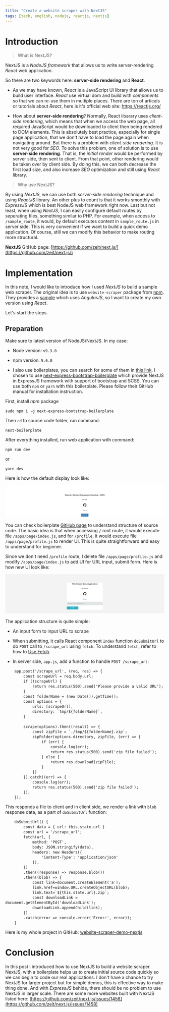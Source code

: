 ```yaml
---
title: "Create a website scraper with NextJS"
tags: [tech, english, nodejs, reactjs, nextjs]
---
```


# Introduction

> What is NextJS?

NextJS is a *NodeJS framework* that allows us to write server-rendering *React* web application.

So there are two keywords here: **server-side rendering** and **React**.

* As we may have known, *React* is a JavaScript UI library that allows us to build user interface. *React* use virtual dom and build with *components* so that we can re-use them in multiple places. There are ton of articals or tutorials about *React*, here is it's official web site: https://reactjs.org/

* How about **server-side rendering**? Normally, React libarary uses *client-side rendering*, which means that when we access the web page, all required JavaScript would be downloaded to client then being rendered to DOM elements. This is absolutely best practice, especially for single page application, that we don't have to load the page again when navigating around. But there is a problem with *client-side rendering*. It is not very good for *SEO*. To solve this problem, one of solution is to use **server-side rendering**. That is, the *initial render* would be performed by server side, then sent to client. From that point, other rendering would be taken over by client side. By doing this, we can both decrease the first load size, and also increase *SEO* optimization and still using *React* library.

> Why use NextJS?

By using *NextJS*, we can use both *server-side rendering* technique and using *ReactJS* library. An other plus to count is that it works smoothly with *ExpressJS* which is best NodeJS web framework right now. Last but not least, when using *NextJS*, I can easily configure default routes by seperating files, something similar to PHP. For example, when access to `/sample_route`, it would, by default executes content in `sample_route.js` in server side. This is very convenient if we want to build a quick demo application. Of course, still we can modify this behavior to make routing more structural.

**NextJS** GitHub page: [https://github.com/zeit/next.js/](https://github.com/zeit/next.js/)

<script async src="//pagead2.googlesyndication.com/pagead/js/adsbygoogle.js"></script>
<ins class="adsbygoogle"
     style="display:block; text-align:center;"
     data-ad-layout="in-article"
     data-ad-format="fluid"
     data-ad-client="ca-pub-2750437710821247"
     data-ad-slot="8905029259"></ins>
<script>
     (adsbygoogle = window.adsbygoogle || []).push({});
</script>

# Implementation

In this note, I would like to introduce how I used *NextJS* to build a sample web scraper. The original idea is to use `website-scraper` package from [npm](https://www.npmjs.com/package/website-scraper). They provides a [sample](https://github.com/website-scraper/demo) which uses *AngularJS*, so I want to create my own version using *React*.

Let's start the steps.

## Preparation

Make sure to latest version of NodeJS/NextJS. In my case:

* Node version: `v9.3.0`

* npm version: `5.6.0`

* I also use boilerplates, you can search for some of them in [this link](https://github.com/unicodeveloper/awesome-nextjs). I chosen to use [next-express-bootstrap-boilerplate](https://github.com/MustansirZia/next-express-bootstrap-boilerplate) which provide NextJS in ExpressJS framework with support of bootstrap and SCSS. You can use both `npm` or `yarn` with this boilerplate. Please follow their GitHub manual for installation instruction.

First, install *npm* package

```
sudo npm i -g next-express-bootstrap-boilerplate
```

Then `cd` to source code folder, run command:

```
next-boilerplate
```

After everything installed, run web application with command:

```
npm run dev
```

or

```
yarn dev
```

Here is how the default display look like:

![NextJS sample](/img/nextjs_sample_01.png)

You can check boilerplate [GitHub page](https://github.com/MustansirZia/next-express-bootstrap-boilerplate) to understand structure of source code. The basic idea is that when accessing `/` root route, it would execute file `/apps/page/index.js`, and for `/profile`, it would execute file `/apps/page/profile.js` to render UI. This is quite straightforward and easy to understand for beginner.

Since we don't need `/profile` route, I delete file `/apps/page/profile.js` and modify `/apps/page/index.js` to add UI for URL input, submit form. Here is how new UI look like:

![NextJS sample](/img/nextjs_sample_02.png)

The application structure is quite simple:

* An input form to input URL to scrape

* When submitting, it calls React component `Index` function `doSubmitUrl` to do `POST` call to `/scrape_url` using `fetch`. To understand `fetch`, refer to how to [Use Fetch](https://developer.mozilla.org/en-US/docs/Web/API/Fetch_API/Using_Fetch).

* In server side, `app.js`, add a function to handle `POST /scrape_url`:

```
    app.post('/scrape_url', (req, res) => {
        const scrapeUrl = req.body.url;
        if (!scrapeUrl) {
            return res.status(500).send('Please provide a valid URL');
        }
        const folderName = (new Date()).getTime();
        const options = {
            urls: [scrapeUrl],
            directory: `tmp/${folderName}`,
        }

        scrape(options).then((result) => {
            const zipFile = `./tmp/${folderName}.zip`;
            zipFolder(options.directory, zipFile, (err) => {
                if (err) {
                    console.log(err);
                    return res.status(500).send('zip file failed');
                } else {
                    return res.download(zipFile);
                }
            })
        }).catch((err) => {
            console.log(err);
            return res.status(500).send('zip file failed');
        });
    });
```

This responds a file to client and in client side, we render a link with `blob` response data, as a part of `doSubmitUrl` function:

```
    doSubmitUrl() {
        const data = { url: this.state.url }
        const url = '/scrape_url';
        fetch(url, {
            method: 'POST',
            body: JSON.stringify(data),
            headers: new Headers({
                'Content-Type': 'application/json'
            }),
        })
        .then((response) => response.blob())
        .then((blob) => {
            const link=document.createElement('a');
            link.href=window.URL.createObjectURL(blob);
            link.text=`${this.state.url}.zip`;
            const downloadLink = document.getElementById('downloadLink');
            downloadLink.appendChild(link);
        })
        .catch(error => console.error('Error:', error));
    }
```

Here is my whole project in GitHub: [website-scraper-demo-nextjs](https://github.com/phuongnq/website-scraper-demo-nextjs)

# Conclusion

In this post I introduced how to use NextJS to build a website scraper. NextJS, with a boilerplate helps us to create initial source code quickly so we can begin to code our real applications. I don't have a chance to try NextJS for larger project but for simple demos, this is effective way to make thing done. And with *ExpressJS* behide, there should be no problem to use NextJS in larger scale. There are some more websites built with NextJS listed here: [https://github.com/zeit/next.js/issues/1458](https://github.com/zeit/next.js/issues/1458)

<script async src="//pagead2.googlesyndication.com/pagead/js/adsbygoogle.js"></script>
<ins class="adsbygoogle"
     style="display:block; text-align:center;"
     data-ad-layout="in-article"
     data-ad-format="fluid"
     data-ad-client="ca-pub-2750437710821247"
     data-ad-slot="8905029259"></ins>
<script>
     (adsbygoogle = window.adsbygoogle || []).push({});
</script>